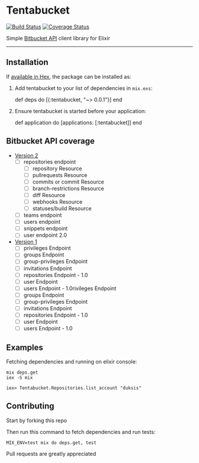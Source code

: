 # Tentabucket

[![Build Status](https://travis-ci.org/duksis/tentabucket.svg?branch=master)](https://travis-ci.org/duksis/tentabucket)
[![Coverage Status](https://coveralls.io/repos/github/duksis/tentabucket/badge.svg?branch=master)](https://coveralls.io/github/duksis/tentabucket?branch=master)

Simple [Bitbucket API](https://confluence.atlassian.com/bitbucket/use-the-bitbucket-cloud-rest-apis-222724129.html) client library for Elixir

---

## Installation

If [available in Hex](https://hex.pm/docs/publish), the package can be installed as:

  1. Add tentabucket to your list of dependencies in `mix.exs`:

        def deps do
          [{:tentabucket, "~> 0.0.1"}]
        end

  2. Ensure tentabucket is started before your application:

        def application do
          [applications: [:tentabucket]]
        end

## Bitbucket API coverage

  * [Version 2](https://confluence.atlassian.com/bitbucket/version-2-423626329.html)
    * [ ] repositories endpoint
      * [ ] repository Resource
      * [ ] pullrequests Resource
      * [ ] commits or commit Resource
      * [ ] branch-restrictions Resource
      * [ ] diff Resource
      * [ ] webhooks Resource
      * [ ] statuses/build Resource
    * [ ] teams endpoint
    * [ ] users endpoint
    * [ ] snippets endpoint
    * [ ] user endpoint 2.0

  * [Version 1](https://confluence.atlassian.com/bitbucket/version-1-423626337.html)
    * [ ] privileges Endpoint
    * [ ] groups Endpoint
    * [ ] group-privileges Endpoint
    * [ ] invitations Endpoint
    * [ ] repositories Endpoint - 1.0
    * [ ] user Endpoint
    * [ ] users Endpoint - 1.0rivileges Endpoint
    * [ ] groups Endpoint
    * [ ] group-privileges Endpoint
    * [ ] invitations Endpoint
    * [ ] repositories Endpoint - 1.0
    * [ ] user Endpoint
    * [ ] users Endpoint - 1.0

## Examples

Fetching dependencies and running on elixir console:

```console
mix deps.get
iex -S mix
```

```iex
iex> Tentabucket.Repositories.list_account "duksis"
```

## Contributing

Start by forking this repo

Then run this command to fetch dependencies and run tests:

```console
MIX_ENV=test mix do deps.get, test
```

Pull requests are greatly appreciated
